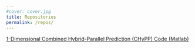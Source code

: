 ```yaml
---
#cover: cover.jpg
title: Repositories
permalink: /repos/
---
```

[1-Dimensional Combined Hybrid-Parallel Prediction (CHyPP) Code (Matlab)](https://github.com/awikner/CHyPP)

